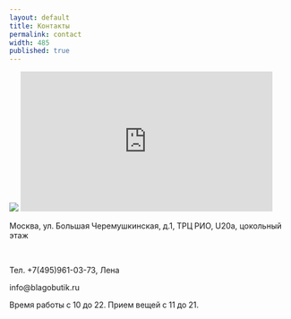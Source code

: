 ```yaml
---
layout: default
title: Контакты
permalink: contact
width: 485
published: true
---
```


<img src="{{site.root_dir}}/img/map.jpg" />
<iframe width="450" height="250" src="http://www.youtube.com/embed/ZF7IHOm0Jtk?list=UUcfTZjiPfcN6OuxBRcMqL2Q&amp;hl=en_US" frameborder="0" allowfullscreen="allowfullscreen"></iframe>

<p>Москва, ул. Большая Черемушкинская, д.1, ТРЦ РИО, U20a, цокольный этаж</p> 
<p>Тел. +7(495)961-03-73, Лена</p>
<p>info@blagobutik.ru</p>
<p>Время работы с 10 до 22. Прием вещей с 11 до 21.</p>